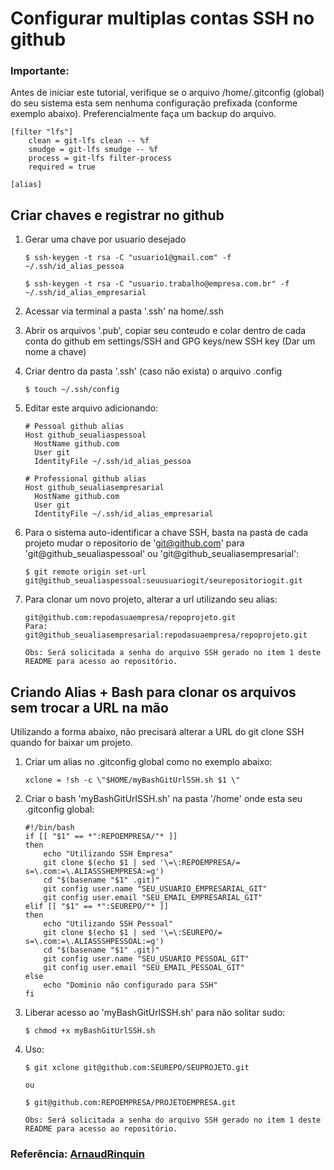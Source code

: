 # Configurar multiplas contas SSH no github

### Importante:

Antes de iniciar este tutorial, verifique se o arquivo /home/.gitconfig (global) do seu sistema esta sem nenhuma configuração prefixada (conforme exemplo abaixo). Preferencialmente faça um backup do arquivo.

```
[filter "lfs"]
	clean = git-lfs clean -- %f
	smudge = git-lfs smudge -- %f
	process = git-lfs filter-process
	required = true
	
[alias]

```

## Criar chaves e registrar no github

1. Gerar uma chave por usuario desejado

	```$ ssh-keygen -t rsa -C "usuario1@gmail.com" -f ~/.ssh/id_alias_pessoa```

	```$ ssh-keygen -t rsa -C "usuario.trabalho@empresa.com.br" -f ~/.ssh/id_alias_empresarial```

2. Acessar via terminal a pasta '.ssh' na home/.ssh

3. Abrir os arquivos '.pub', copiar seu conteudo e colar dentro de cada conta do github em settings/SSH and GPG keys/new SSH key (Dar um nome a chave)

4. Criar dentro da pasta '.ssh' (caso não exista) o arquivo .config

	```$ touch ~/.ssh/config```

5. Editar este arquivo adicionando:

	```
	# Pessoal github alias
	Host github_seualiaspessoal
	  HostName github.com
	  User git
	  IdentityFile ~/.ssh/id_alias_pessoa

	# Professional github alias
	Host github_seualiasempresarial
	  HostName github.com
	  User git
	  IdentityFile ~/.ssh/id_alias_empresarial
	```
  
6. Para o sistema auto-identificar a chave SSH, basta na pasta de cada projeto mudar o repositorio de 'git@github.com' para 'git@github_seualiaspessoal' ou 'git@github_seualiasempresarial': 

	```$ git remote origin set-url git@github_seualiaspessoal:seuusuariogit/seurepositoriogit.git```

7. Para clonar um novo projeto, alterar a url utilizando seu alias:

	```
	git@github.com:repodasuaempresa/repoprojeto.git
	Para:
	git@github_seualiasempresarial:repodasuaempresa/repoprojeto.git

	Obs: Será solicitada a senha do arquivo SSH gerado no item 1 deste README para acesso ao repositório.
	```

## Criando Alias + Bash para clonar os arquivos sem trocar a URL na mão

Utilizando a forma abaixo, não precisará alterar a URL do git clone SSH quando for baixar um projeto.


1. Criar um alias no .gitconfig global como no exemplo abaixo:

	```
	xclone = !sh -c \"$HOME/myBashGitUrlSSH.sh $1 \" 
	```

2. Criar o bash 'myBashGitUrlSSH.sh' na pasta '/home' onde esta seu .gitconfig global:

	```
	#!/bin/bash
	if [[ "$1" == *":REPOEMPRESA/"* ]]
	then
		echo "Utilizando SSH Empresa"
		git clone $(echo $1 | sed '\=\:REPOEMPRESA/= s=\.com:=\.ALIASSSHEMPRESA:=g')
		cd "$(basename "$1" .git)"
		git config user.name "SEU_USUARIO_EMPRESARIAL_GIT"
		git config user.email "SEU_EMAIL_EMPRESARIAL_GIT"
	elif [[ "$1" == *":SEUREPO/"* ]] 
	then
		echo "Utilizando SSH Pessoal"
		git clone $(echo $1 | sed '\=\:SEUREPO/= s=\.com:=\.ALIASSSHPESSOAL:=g')
		cd "$(basename "$1" .git)"
		git config user.name "SEU_USUARIO_PESSOAL_GIT"
		git config user.email "SEU_EMAIL_PESSOAL_GIT"
	else
		echo "Dominio não configurado para SSH"
	fi
	```

3. Liberar acesso ao 'myBashGitUrlSSH.sh' para não solitar sudo:

	```
	$ chmod +x myBashGitUrlSSH.sh
	```

4. Uso:

	```
	$ git xclone git@github.com:SEUREPO/SEUPROJETO.git

	ou

	$ git@github.com:REPOEMPRESA/PROJETOEMPRESA.git

	Obs: Será solicitada a senha do arquivo SSH gerado no item 1 deste README para acesso ao repositório.
	```

### Referência: [ArnaudRinquin](https://github.com/ArnaudRinquin/blog/blob/master/2014-03-11-one-command-github-account-switch.md)


